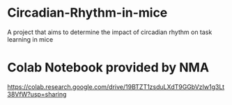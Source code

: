 # Circadian-Rhythm-in-mice
A project that aims  to determine the impact of circadian rhythm on task learning in mice

# Colab Notebook provided by NMA
https://colab.research.google.com/drive/19BTZT1zsduLXdT9GGbVzIw1g3Lt38VfW?usp=sharing
